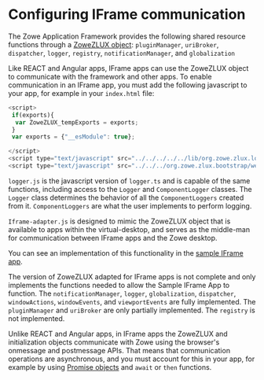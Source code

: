 # Configuring IFrame communication
The Zowe Application Framework provides the following shared resource functions through a [ZoweZLUX object](https://github.com/zowe/zlux-platform/blob/master/interface/src/index.d.ts#L720): `pluginManager`, `uriBroker`, `dispatcher`, `logger`, `registry`, `notificationManager`, and `globalization`

Like REACT and Angular apps, IFrame apps can use the ZoweZLUX object to communicate with the framework and other apps. To enable communication in an IFrame app, you must add the following javascript to your app, for example in your `index.html` file:

```javascript
<script>
 if(exports){
  var ZoweZLUX_tempExports = exports;
 }
 var exports = {"__esModule": true};

</script>
<script type="text/javascript" src="../../../../../lib/org.zowe.zlux.logger/0.9.0/logger.js"></script>
<script type="text/javascript" src="../../../org.zowe.zlux.bootstrap/web/iframe-adapter.js"></script>

```

`logger.js` is the javascript version of `logger.ts` and is capable of the same functions, including access to the `Logger` and `ComponentLogger` classes. The `Logger` class determines the behavior of all the `ComponentLoggers` created from it. `ComponentLoggers` are what the user implements to perform logging.

`Iframe-adapter.js` is designed to mimic the ZoweZLUX object that is available to apps within the virtual-desktop, and serves as the middle-man for communication between IFrame apps and the Zowe desktop. 

You can see an implementation of this functionality in the [sample IFrame app](https://github.com/zowe/sample-iframe-app).

The version of ZoweZLUX adapted for IFrame apps is not complete and only implements the functions needed to allow the Sample IFrame App to function. The `notificationManager`, `logger`, `globalization`, `dispatcher`, `windowActions`, `windowEvents`, and `viewportEvents` are fully implemented. The `pluginManager` and `uriBroker` are only partially implemented. The `registry` is not implemented.

Unlike REACT and Angular apps, in IFrame apps the ZoweZLUX and initialization objects communicate with Zowe using the browser's onmessage and postmessage APIs. That means that communication operations are asynchronous, and you must account for this in your app, for example by using [Promise objects](https://developer.mozilla.org/en-US/docs/Web/JavaScript/Reference/Global_Objects/Promise) and `await` or `then` functions.

